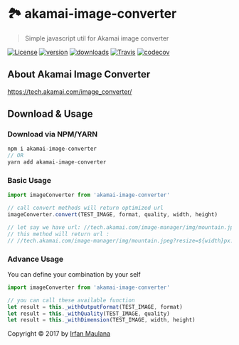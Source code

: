 # 🏞 akamai-image-converter

> Simple javascript util for Akamai image converter

[![License](https://img.shields.io/github/license/mazipan/akamai-image-converter.svg?maxAge=3600)](https://github.com/mazipan/akamai-image-converter) [![version](https://img.shields.io/npm/v/akamai-image-converter.svg)](https://www.npmjs.com/package/akamai-image-converter)
[![downloads](https://img.shields.io/npm/dt/akamai-image-converter.svg)](https://www.npmjs.com/package/akamai-image-converter) [![Travis](https://img.shields.io/travis/mazipan/akamai-image-converter.svg)](https://travis-ci.org/mazipan/akamai-image-converter)
[![codecov](https://codecov.io/gh/mazipan/akamai-image-converter/branch/master/graph/badge.svg)](https://codecov.io/gh/mazipan/akamai-image-converter)


## About Akamai Image Converter

https://tech.akamai.com/image_converter/


## Download & Usage

### Download via NPM/YARN

```js
npm i akamai-image-converter
// OR
yarn add akamai-image-converter
```

### Basic Usage

```js
import imageConverter from 'akamai-image-converter'

// call convert methods will return optimized url
imageConverter.convert(TEST_IMAGE, format, quality, width, height)

// let say we have url: //tech.akamai.com/image-manager/img/mountain.jpeg
// this method will return url :
// //tech.akamai.com/image-manager/img/mountain.jpeg?resize=${width}px:${height}px&output-quality=${quality}&output-format=${format}
```

### Advance Usage

You can define your combination by your self


```js
import imageConverter from 'akamai-image-converter'

// you can call these available function
let result = this._withOutputFormat(TEST_IMAGE, format)
let result = this._withQuality(TEST_IMAGE, quality)
let result = this._withDimension(TEST_IMAGE, width, height)
```



Copyright © 2017 by [Irfan Maulana](https://github.com/mazipan/)
